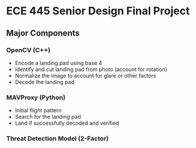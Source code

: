 # ECE 445 Senior Design Final Project

## Major Components

### OpenCV (C++)
- Encode a landing pad using base 4
- Identify and cut landing pad from photo (account for rotation)
- Normalize the image to account for glare or other factors
- Decode the landing pad

### MAVProxy (Python)
- Initial flight pattern
- Search for the landing pad
- Land if successfully decoded and verified

### Threat Detection Model (2-Factor)
